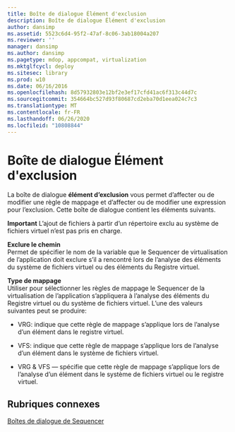 ```yaml
---
title: Boîte de dialogue Élément d'exclusion
description: Boîte de dialogue Élément d'exclusion
author: dansimp
ms.assetid: 5523c6d4-95f2-47af-8c06-3ab18004a207
ms.reviewer: ''
manager: dansimp
ms.author: dansimp
ms.pagetype: mdop, appcompat, virtualization
ms.mktglfcycl: deploy
ms.sitesec: library
ms.prod: w10
ms.date: 06/16/2016
ms.openlocfilehash: 8d57932803e12bf2e3ef17cfd41ac6f313c44d7c
ms.sourcegitcommit: 354664bc527d93f80687cd2eba70d1eea024c7c3
ms.translationtype: MT
ms.contentlocale: fr-FR
ms.lasthandoff: 06/26/2020
ms.locfileid: "10808844"
---
```

# Boîte de dialogue Élément d'exclusion


La boîte de dialogue **élément d’exclusion** vous permet d’affecter ou de modifier une règle de mappage et d’affecter ou de modifier une expression pour l’exclusion. Cette boîte de dialogue contient les éléments suivants.

**Important**  L’ajout de fichiers à partir d’un répertoire exclu au système de fichiers virtuel n’est pas pris en charge.

 

<a href="" id="exclude-path"></a>**Exclure le chemin**  
Permet de spécifier le nom de la variable que le Sequencer de virtualisation de l’application doit exclure s’il a rencontré lors de l’analyse des éléments du système de fichiers virtuel ou des éléments du Registre virtuel.

<a href="" id="mapping-type"></a>**Type de mappage**  
Utiliser pour sélectionner les règles de mappage le Sequencer de la virtualisation de l’application s’appliquera à l’analyse des éléments du Registre virtuel ou du système de fichiers virtuel. L’une des valeurs suivantes peut se produire:

-   VRG: indique que cette règle de mappage s’applique lors de l’analyse d’un élément dans le registre virtuel.

-   VFS: indique que cette règle de mappage s’applique lors de l’analyse d’un élément dans le système de fichiers virtuel.

-   VRG & VFS — spécifie que cette règle de mappage s’applique lors de l’analyse d’un élément dans le système de fichiers virtuel ou le registre virtuel.

## Rubriques connexes


[Boîtes de dialogue de Sequencer](sequencer-dialog-boxes.md)

 

 






